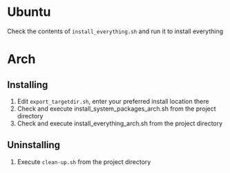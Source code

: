 # Ubuntu

Check the contents of `install_everything.sh` and run it to install everything


# Arch

## Installing
1. Edit `export_targetdir.sh`, enter your preferred install location there
2. Check and execute install_system_packages_arch.sh from the project directory
3. Check and execute install_everything_arch.sh from the project directory

## Uninstalling
1. Execute `clean-up.sh` from the project directory
